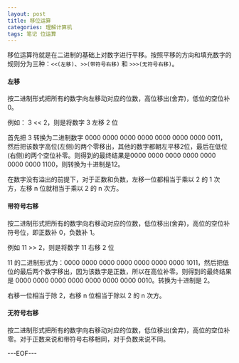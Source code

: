 ```yaml
---
layout: post
title: 移位运算
categories: 理解计算机
tags: 笔记 位运算
---
```


移位运算符就是在二进制的基础上对数字进行平移。按照平移的方向和填充数字的规则分为三种：`<<(左移)`、`>>(带符号右移)` 和 `>>>(无符号右移)`。

#### 左移

按二进制形式把所有的数字向左移动对应的位数，高位移出(舍弃)，低位的空位补 0。

例如： 3 << 2，则是将数字 3 左移 2 位

首先把 3 转换为二进制数字 0000 0000 0000 0000 0000 0000 0000 0011，然后把该数字高位(左侧)的两个零移出，其他的数字都朝左平移2位，最后在低位(右侧)的两个空位补零。则得到的最终结果是0000 0000 0000 0000 0000 0000 0000 1100，则转换为十进制是12。

在数字没有溢出的前提下，对于正数和负数，左移一位都相当于乘以 2 的 1 次方，左移 n 位就相当于乘以 2 的 n 次方。

#### 带符号右移

按二进制形式把所有的数字向右移动对应的位数，低位移出(舍弃)，高位的空位补符号位，即正数补 0，负数补 1。

例如 11 >> 2，则是将数字 11 右移 2 位

11 的二进制形式为：0000 0000 0000 0000 0000 0000 0000 1011，然后把低位的最后两个数字移出，因为该数字是正数，所以在高位补零。则得到的最终结果是 0000 0000 0000 0000 0000 0000 0000 0010。转换为十进制是 2。

右移一位相当于除 2，右移 n 位相当于除以 2 的 n 次方。

#### 无符号右移

按二进制形式把所有的数字向右移动对应的位数，低位移出(舍弃)，高位的空位补零。对于正数来说和带符号右移相同，对于负数来说不同。

---EOF---

